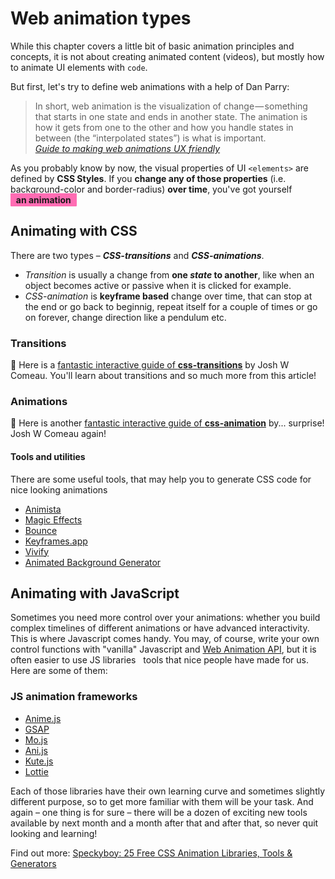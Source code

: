 # Web animation types

While this chapter covers a little bit of basic animation principles and concepts, it is not about creating animated content (videos), but mostly how to animate UI elements with ```code```.   

But first, let's try to define web animations with a help of Dan Parry:

>In short, web animation is the visualization of change — something that starts in one state and ends in another state. The animation is how it gets from one to the other and how you handle states in between (the “interpolated states”) is what is important. 
> <br>*[Guide to making web animations UX friendly](https://dev.to/codesphere/guide-to-making-web-animations-ux-friendly-469d)*





<style>
    .animated-span {

        padding:0.25ch 1ch;
        animation: animate-bg 2s infinite alternate;
        transform: rotate(45deg);
    }
    @keyframes animate-bg {
        0% {
            background-color: hotpink;
            border-radius: 0.1ch;
        }
        100%{
            background-color: khaki;
            border-radius: 1.5ch;
        }
    }
</style>

As you probably know by now, the visual properties of UI ```<elements>``` are defined by **CSS Styles**. If you **change any of those properties** (i.e. background-color and border-radius) **over time**, you've got yourself <span class="animated-span">**an&nbsp;animation**</span>


## Animating with CSS

There are two types – ***CSS-transitions*** and ***CSS-animations***. 
- *Transition* is usually a change from **one *state* to another**, like when an object becomes active or passive when it is clicked for example. 
- *CSS-animation* is **keyframe based** change over time, that can stop at the end or go back to beginnig, repeat itself for a couple of times or go on forever, change direction like a pendulum etc.

### Transitions
    
📌 Here is a [fantastic interactive guide of **css-transitions**](https://www.joshwcomeau.com/animation/css-transitions/) by Josh W Comeau. You'll learn about transitions and so much more from this article!


### Animations

📌 Here is another [fantastic interactive guide of **css-animation**](https://www.joshwcomeau.com/animation/keyframe-animations/) by... surprise! Josh W Comeau again!


#### Tools and utilities

There are some useful tools, that may help you to generate CSS code for nice looking animations

- [Animista](https://animista.net/)
- [Magic Effects](https://www.minimamente.com/project/magic/)
- [Bounce](http://bouncejs.com/)
- [Keyframes.app](https://keyframes.app/animate/)
- [Vivify](http://vivify.mkcreative.cz/)
- [Animated Background Generator](https://wweb.dev/resources/animated-css-background-generator/)







## Animating with JavaScript

Sometimes you need more control over your animations: whether you build complex timelines of different animations or have advanced interactivity. This is where Javascript comes handy. You may, of course, write your own control functions with "vanilla" Javascript and [Web Animation API](https://developer.mozilla.org/en-US/docs/Web/API/Web_Animations_API/Using_the_Web_Animations_API), but it is often easier to use JS libraries &nbsp; tools that nice people have made for us. Here are some of them: 

### JS animation frameworks

- [Anime.js](https://animejs.com/)
- [GSAP](https://greensock.com/gsap/)
- [Mo.js](https://mojs.github.io/)
- [Ani.js](https://anijs.github.io/)
- [Kute.js](https://thednp.github.io/kute.js/)
- [Lottie](http://airbnb.io/lottie/#/)

Each of those libraries have their own learning curve and sometimes slightly different purpose, so to get more familiar with them will be your task. And again – one thing is for sure – there will be a dozen of exciting new tools available by next month and a month after that and after that, so never quit looking and learning! 

Find out more: [Speckyboy: 25 Free CSS Animation Libraries, Tools & Generators](https://speckyboy.com/css-animation/)




